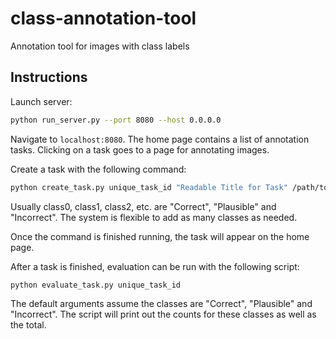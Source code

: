 # class-annotation-tool
Annotation tool for images with class labels

## Instructions

Launch server:

```bash
python run_server.py --port 8080 --host 0.0.0.0
```

Navigate to `localhost:8080`. The home page contains a list of annotation tasks. Clicking on a task goes to a page for annotating images.

Create a task with the following command:

```bash
python create_task.py unique_task_id "Readable Title for Task" /path/to/images/folder class0 class1 class2 ...
```

Usually class0, class1, class2, etc. are "Correct", "Plausible" and "Incorrect". The system is flexible to add as many classes as needed.

Once the command is finished running, the task will appear on the home page.

After a task is finished, evaluation can be run with the following script:

```bash
python evaluate_task.py unique_task_id
```

The default arguments assume the classes are "Correct", "Plausible" and "Incorrect". The script will print out the counts for these classes as well as the total.
